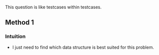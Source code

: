 This question is like testcases within testcases.
## Method 1
### Intuition
- I just need to find which data structure is best suited for this problem.
